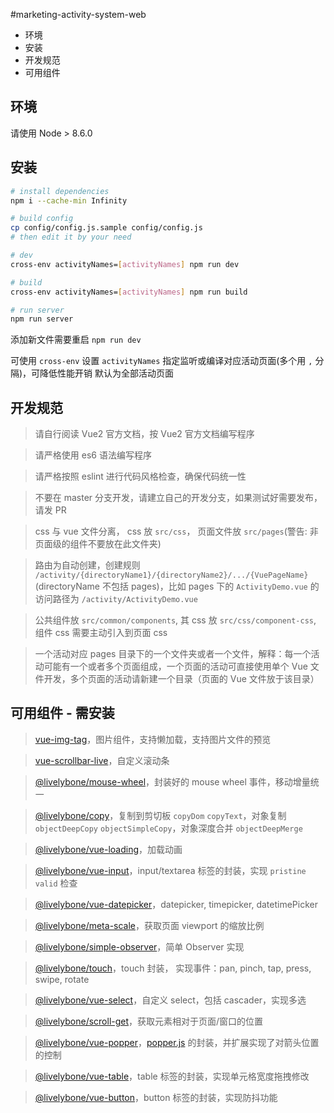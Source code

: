 #marketing-activity-system-web

- 环境
- 安装
- 开发规范
- 可用组件

## 环境
请使用 Node > 8.6.0

## 安装
```bash
# install dependencies
npm i --cache-min Infinity

# build config
cp config/config.js.sample config/config.js
# then edit it by your need

# dev
cross-env activityNames=[activityNames] npm run dev

# build
cross-env activityNames=[activityNames] npm run build

# run server
npm run server
```

添加新文件需要重启 `npm run dev`

可使用 `cross-env` 设置 `activityNames` 指定监听或编译对应活动页面(多个用 `,` 分隔)，可降低性能开销
默认为全部活动页面

## 开发规范

> 请自行阅读 Vue2 官方文档，按 Vue2 官方文档编写程序

> 请严格使用 es6 语法编写程序

> 请严格按照 eslint 进行代码风格检查，确保代码统一性

> 不要在 master 分支开发，请建立自己的开发分支，如果测试好需要发布，请发 PR

> css 与 vue 文件分离， css 放 `src/css`， 页面文件放 `src/pages`(警告: 非页面级的组件不要放在此文件夹)

> 路由为自动创建，创建规则 `/activity/{directoryName1}/{directoryName2}/.../{VuePageName}` (directoryName 不包括 pages)，比如 pages 下的 `ActivityDemo.vue` 的访问路径为 `/activity/ActivityDemo.vue`

> 公共组件放 `src/common/components`, 其 css 放 `src/css/component-css`, 组件 css 需要主动引入到页面 css

> 一个活动对应 pages 目录下的一个文件夹或者一个文件，解释：每一个活动可能有一个或者多个页面组成，一个页面的活动可直接使用单个 Vue 文件开发，多个页面的活动请新建一个目录（页面的 Vue 文件放于该目录）

> 

## 可用组件 - 需安装

> [vue-img-tag](https://github.com/livelybone/vue-img-tag)，图片组件，支持懒加载，支持图片文件的预览

> [vue-scrollbar-live](https://github.com/livelybone/vue-scrollbar-live)，自定义滚动条

> [@livelybone/mouse-wheel](https://github.com/livelybone/mouse-wheel)，封装好的 mouse wheel 事件，移动增量统一

> [@livelybone/copy](https://github.com/livelybone/copy)，复制到剪切板 `copyDom` `copyText`，对象复制 `objectDeepCopy` `objectSimpleCopy`，对象深度合并 `objectDeepMerge`

> [@livelybone/vue-loading](https://github.com/livelybone/vue-loading)，加载动画

> [@livelybone/vue-input](https://github.com/livelybone/vue-input)，input/textarea 标签的封装，实现 `pristine` `valid` 检查

> [@livelybone/vue-datepicker](https://github.com/livelybone/vue-datepicker)，datepicker, timepicker, datetimePicker

> [@livelybone/meta-scale](https://github.com/livelybone/meta-scale)，获取页面 viewport 的缩放比例

> [@livelybone/simple-observer](https://github.com/livelybone/simple-observer)，简单 Observer 实现

> [@livelybone/touch](https://github.com/livelybone/touch)，touch 封装， 实现事件：pan, pinch, tap, press, swipe, rotate

> [@livelybone/vue-select](https://github.com/livelybone/vue-select)，自定义 select，包括 cascader，实现多选

> [@livelybone/scroll-get](https://github.com/livelybone/scroll-get)，获取元素相对于页面/窗口的位置

> [@livelybone/vue-popper](https://github.com/livelybone/vue-popper)，[popper.js](https://popper.js.org) 的封装，并扩展实现了对箭头位置的控制

> [@livelybone/vue-table](https://github.com/livelybone/vue-table)，table 标签的封装，实现单元格宽度拖拽修改

> [@livelybone/vue-button](https://github.com/livelybone/vue-button)，button 标签的封装，实现防抖功能
